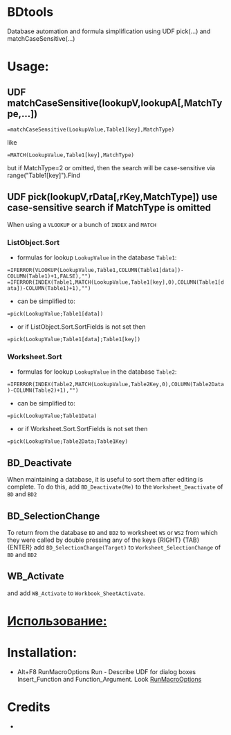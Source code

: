 # BDtools
Database automation and formula simplification using UDF pick(...) and matchCaseSensitive(...)
# Usage:
## UDF matchCaseSensitive(lookupV,lookupA[,MatchType,...])
`=matchCaseSensitive(LookupValue,Table1[key],MatchType)`

like 

`=MATCH(LookupValue,Table1[key],MatchType)`

but if MatchType=2 or omitted, then the search will be case-sensitive via range("Table1[key]").Find

## UDF pick(lookupV,rData[,rKey,MatchType]) use case-sensitive search if MatchType is omitted
When using a `VLOOKUP` or a bunch of `INDEX` and `MATCH`
### ListObject.Sort
* formulas for lookup `LookupValue` in the database `Table1`:

`=IFERROR(VLOOKUP(LookupValue,Table1,COLUMN(Table1[data])-COLUMN(Table1)+1,FALSE),"")`
`=IFERROR(INDEX(Table1,MATCH(LookupValue,Table1[key],0),COLUMN(Table1[data])-COLUMN(Table1)+1),"")`
* can be simplified to:

`=pick(LookupValue;Table1[data])`
* or if ListObject.Sort.SortFields is not set then

`=pick(LookupValue;Table1[data];Table1[key])`
### Worksheet.Sort
* formulas for lookup `LookupValue` in the database `Table2`:

`=IFERROR(INDEX(Table2,MATCH(LookupValue,Table2Key,0),COLUMN(Table2Data)-COLUMN(Table2)+1),"")`
* can be simplified to:

`=pick(LookupValue;Table1Data)`
* or if Worksheet.Sort.SortFields is not set then

`=pick(LookupValue;Table2Data;Table1Key)`

## BD_Deactivate
When maintaining a database, it is useful to sort them after editing is complete.
To do this, add `BD_Deactivate(Me)` to the `Worksheet_Deactivate` of `BD` and `BD2`
## BD_SelectionChange
To return from the database `BD` and `BD2` to worksheet `WS` or `WS2` from which they were called by double pressing any of the keys {RIGHT} {TAB} {ENTER}
add `BD_SelectionChange(Target)` to `Worksheet_SelectionChange` of `BD` and `BD2`
## WB_Activate
and add `WB_Activate` to `Workbook_SheetActivate`.
# [Использование:](https://github.com/abakum/BDtools/blob/main/usage.rus.txt)
# Installation:
* Alt+F8 RunMacroOptions Run - Describe UDF for dialog boxes Insert_Function and Function_Argument. Look [RunMacroOptions](https://github.com/abakum/BDtools/blob/main/BDtools.bas#:~:text=Sub%20RunMacroOptions())
# Credits
* 
